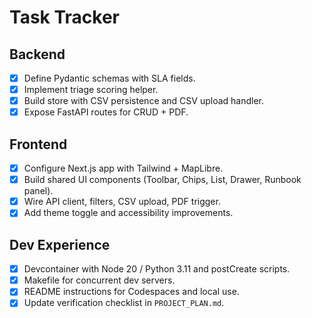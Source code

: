 # Task Tracker

## Backend
- [x] Define Pydantic schemas with SLA fields.
- [x] Implement triage scoring helper.
- [x] Build store with CSV persistence and CSV upload handler.
- [x] Expose FastAPI routes for CRUD + PDF.

## Frontend
- [x] Configure Next.js app with Tailwind + MapLibre.
- [x] Build shared UI components (Toolbar, Chips, List, Drawer, Runbook panel).
- [x] Wire API client, filters, CSV upload, PDF trigger.
- [x] Add theme toggle and accessibility improvements.

## Dev Experience
- [x] Devcontainer with Node 20 / Python 3.11 and postCreate scripts.
- [x] Makefile for concurrent dev servers.
- [x] README instructions for Codespaces and local use.
- [x] Update verification checklist in `PROJECT_PLAN.md`.
